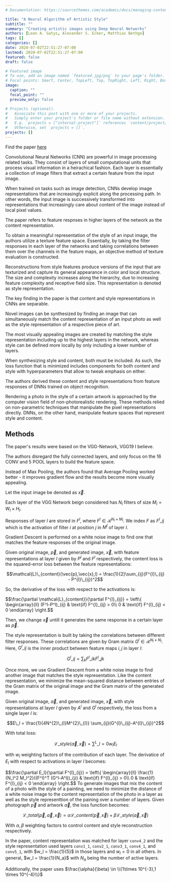 ```yaml
---
# Documentation: https://sourcethemes.com/academic/docs/managing-content/

title: "A Neural Algorithm of Artistic Style"
subtitle: ""
summary: "Creating artistic images using Deep Neural Networks"
authors: [Leon A. Gatys, Alexander S. Ecker, Matthias Bethge]
tags: []
categories: []
date: 2020-07-02T22:51:27-07:00
lastmod: 2020-07-02T22:51:27-07:00
featured: false
draft: false

# Featured image
# To use, add an image named `featured.jpg/png` to your page's folder.
# Focal points: Smart, Center, TopLeft, Top, TopRight, Left, Right, BottomLeft, Bottom, BottomRight.
image:
  caption: ""
  focal_point: ""
  preview_only: false

# Projects (optional).
#   Associate this post with one or more of your projects.
#   Simply enter your project's folder or file name without extension.
#   E.g. `projects = ["internal-project"]` references `content/project/deep-learning/index.md`.
#   Otherwise, set `projects = []`.
projects: []
---
```


Find the paper [here](https://arxiv.org/abs/1508.06576)

Convolutional Neural Networks (CNN) are powerful in image processing related tasks. They consist of layers of small computational units that process visual information in a heirachical fashion. Each layer is essentially a collection of image filters that extract a certain feature from the input image.

When trained on tasks such as image detection, CNNs develop image representations that are increasingly explicit along the processing path. In other words, the input image is successively transformed into representations that increasingly care about content of the image instead of local pixel values.

The paper refers to feature respnses in higher layers of the network as the content representation.

To obtain a meaningful representation of the style of an input image, the authors utilize a texture feature space. Essentially, by taking the filter responses in each layer of the networks and taking correlations between them over the channels in the feature maps, an objective method of texture evaluation is constructed.

Reconstructions from style features produce versions of the input that are texturized and capture its general appearance in color and local structure. The size and complexity increases along the hierarchy, due to increasing feature complexity and receptive field size. This representation is denoted as style representation.

The key finding in the paper is that content and style representations in CNNs are separable.

Novel images can be synthesized by finding an image that can simultaneously match the content representation of an input photo as well as the style representation of a respective piece of art.

The most visually appealing images are created by matching the style representation including up to the highest layers in the network, whereas style can be defined more locally by only including a lower number of layers.

When synthesizing style and content, both must be included. As such, the loss function that is minimized includes components for both content and style with hyperparameters that allow to tweak emphasis on either.

The authors derived these content and style representations from feature responses of DNNs trained on object recognition.

Rendering a photo in the style of a certain artwork is approached by the computer vision field of non-photorealistic rendering. These methods relied on non-parametric techniques that manipulate the pixel representations directly. DNNs, on the other hand, manipulate feature spaces that represent style and content.

## Methods

The paper's results were based on the VGG-Network, VGG19 I believe.

The authors disregard the fully connected layers, and only focus on the 16 CONV and 5 POOL layers to build the feature space.

Instead of Max Pooling, the authors found that Average Pooling worked better - it improves gradient flow and the results become more visually appealing.

Let the input image be denoted as $\vec{x}$.

Each layer of the VGG Network beign considered has $N_l$ filters of size $M_l = W_l \times H_l$.

Responses of layer $l$ are stored in $F^{l}$, where $F^{l} \in \mathcal{R}^{N_l \times M_l}$. We index $F$ as $F^{l}\_{ij}$ which is the activation of filter $i$ at position $j$ in $M^l$ of layer $l$.

Gradient Descent is performed on a white noise image to find one that matches the feature responses of the original image.

Given original image, $\vec{p}$, and generated image, $\vec{x}$,  with feature representations at layer $l$ given by $P^{l}$ and $F^{l}$ respectively, the content loss is the squared-error loss between the feature representations:

$$\mathcal{L}\_{content}(\vec{p},\vec{x},l) = \frac{1}{2}\sum_{ij}(F^{l}\_{ij} - P^{l}\_{ij})^2$$

So, the derivative of the loss with respect to the activations is:

$$\frac{\partial \mathcal{L}\_{content}}{\partial  F^{l}\_{ij}} = \left\\{
                \begin{array}{ll}
                  (F^l-P^l)\_{ij} & \text{if} F^{l}\_{ij} > 0\\\\
                  0 & \text{if} F^{l}\_{ij} < 0
                \end{array}
              \right.$$ 

Then, we change $\vec{x}$ untill it generates the same response in a certain layer as $\vec{p}$.

The style representation is built by taking the correlations between different filter responses. These correlations are given by Gram matrix $G^{l} \in \mathcal{R}^{N_l \times N_l}$. Here, $G^{l}\_{ij}$ is the inner product between feature maps $i,j$ in layer $l$:

$$G^{l}\_{ij} = \sum_{k} F^{l}\_{ik}F^{l}\_{jk}$$

Once more, we use Gradient Descent from a white noise image to find another image that matches the style representation. Like the content representation, we minimize the mean-squared distance between entries of the Gram matrix of the original image and the Gram matrix of the generated image.

Given original image, $\vec{a}$, and generated image, $\vec{x}$, with style representations at layer $l$ given by $A^{l}$ and $G^{l}$ respectively, the loss from a single layer $l$ is:

$$E\_l = \frac{1}{4N^{2}\_{l}M^{2}\_{l}} \sum_{ij}(G^{l}\_{ij}-A^{l}\_{ij})^2$$

With total loss:

$$\mathcal{L}\_{style}(\vec{a},\vec{x}) = \sum^{L}\_{l=0} w_lE_l$$

with $w_l$ weighting factors of the contribution of each layer. The derivatice of $E_l$ with respect to activations in layer $l$ becomes:

$$\frac{\partial E_l}{\partial  F^{l}\_{ij}} = \left\\{
                \begin{array}{ll}
                  \frac{1}{N_l^2 M_l^2}((F^l)^T (G^l-A^l))\_{ji} & \text{if} F^{l}\_{ij} > 0\\\\
                  0 & \text{if} F^{l}\_{ij} < 0
                \end{array}
              \right.$$ 
To generate images that mix the content of a photo with the style of a painting, we need to minimize the distance of a white noise image to the content representation of the photo in a layer as well as the style representtion of the paining over a number of layers. Given photograph $\vec{p}$ and artwork $\vec{a}$, the loss function becomes:

$$\mathcal{L}\_{total}(\vec{p}, \vec{a}, \vec{x}) =  \alpha \mathcal{L}\_{content}(\vec{p}, \vec{x}) + \beta \mathcal{L}\_{style}(\vec{a},\vec{x})$$

With $\alpha, \beta$ weighting factors to control content and style reconstruction respectively.

In the paper, content representation was matched for layer `conv4_2` and the style representation used layers `conv1_1`, `conv2_1`, `conv3_1`, `conv4_1`, and `conv5_1`, with $w_l = \frac{1}{5}$ in those layers and $w_l=0$ in all others. In general, $w_l = \frac{1}{N_a}$ with $N_a$ being the number of active layers.

Additionally, the paper uses $\frac{\alpha}{\beta} \in \\{1\times 10^{-3},1 \times 10^{-4}\\}$